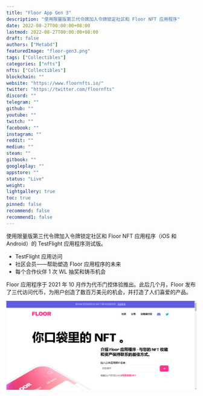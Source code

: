 ```yaml
---
title: "Floor App Gen 3"
description: "使用限量版第三代令牌加入令牌锁定社区和 Floor NFT 应用程序"
date: 2022-08-27T00:00:00+08:00
lastmod: 2022-08-27T00:00:00+08:00
draft: false
authors: ["Metabd"]
featuredImage: "floor-gen3.png"
tags: ["Collectibles"]
categories: ["nfts"]
nfts: ["Collectibles"]
blockchain: ""
website: "https://www.floornfts.io/"
twitter: "https://twitter.com/floornfts"
discord: ""
telegram: ""
github: ""
youtube: ""
twitch: ""
facebook: ""
instagram: ""
reddit: ""
medium: ""
steam: ""
gitbook: ""
googleplay: ""
appstore: ""
status: "Live"
weight: 
lightgallery: true
toc: true
pinned: false
recommend: false
recommend1: false
---
```

使用限量版第三代令牌加入令牌锁定社区和 Floor NFT 应用程序（iOS 和 Android）的 TestFlight 应用程序测试版。

- TestFlight 应用访问
- 社区会员——帮助塑造 Floor 应用程序的未来
- 每个合作伙伴 1 次 WL 抽奖和铸币机会

Floor 应用程序于 2021 年 10 月作为代币门控体验推出。此后几个月，Floor 发布了三代访问代币，为用户创造了数百万美元的机会，并打造了人们喜爱的产品。

![nft](51234313.png)